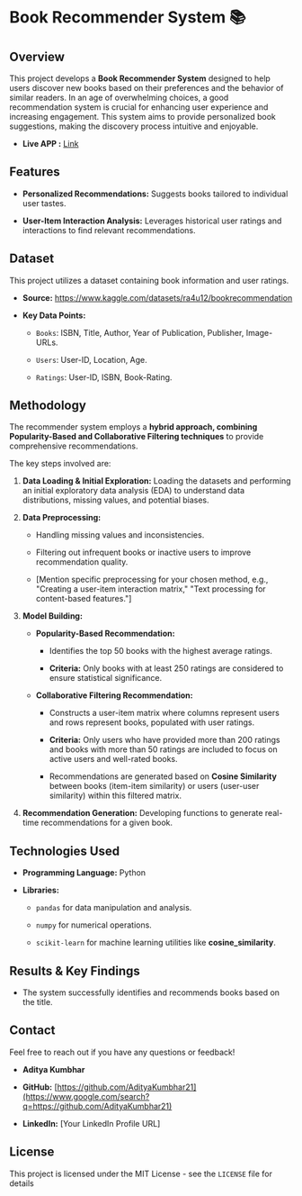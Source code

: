 # Book Recommender System 📚

## Overview

This project develops a **Book Recommender System** designed to help users discover new books based on their preferences and the behavior of similar readers. In an age of overwhelming choices, a good recommendation system is crucial for enhancing user experience and increasing engagement. This system aims to provide personalized book suggestions, making the discovery process intuitive and enjoyable.

* **Live APP :** [Link](https://book-recommendation-ui.vercel.app/)

## Features

* **Personalized Recommendations:** Suggests books tailored to individual user tastes.

* **User-Item Interaction Analysis:** Leverages historical user ratings and interactions to find relevant recommendations.

## Dataset

This project utilizes a dataset containing book information and user ratings.

* **Source:** <https://www.kaggle.com/datasets/ra4u12/bookrecommendation>

* **Key Data Points:**

    * `Books`: ISBN, Title, Author, Year of Publication, Publisher, Image-URLs.

    * `Users`: User-ID, Location, Age.

    * `Ratings`: User-ID, ISBN, Book-Rating.

## Methodology

The recommender system employs a **hybrid approach, combining Popularity-Based and Collaborative Filtering techniques** to provide comprehensive recommendations.

The key steps involved are:

1.  **Data Loading & Initial Exploration:** Loading the datasets and performing an initial exploratory data analysis (EDA) to understand data distributions, missing values, and potential biases.

2.  **Data Preprocessing:**

    * Handling missing values and inconsistencies.

    * Filtering out infrequent books or inactive users to improve recommendation quality.

    * \[Mention specific preprocessing for your chosen method, e.g., "Creating a user-item interaction matrix," "Text processing for content-based features."\]

3.  **Model Building:**

    * **Popularity-Based Recommendation:**

        * Identifies the top 50 books with the highest average ratings.

        * **Criteria:** Only books with at least 250 ratings are considered to ensure statistical significance.

    * **Collaborative Filtering Recommendation:**

        * Constructs a user-item matrix where columns represent users and rows represent books, populated with user ratings.

        * **Criteria:** Only users who have provided more than 200 ratings and books with more than 50 ratings are included to focus on active users and well-rated books.

        * Recommendations are generated based on **Cosine Similarity** between books (item-item similarity) or users (user-user similarity) within this filtered matrix.

4.  **Recommendation Generation:** Developing functions to generate real-time recommendations for a given book.

## Technologies Used

* **Programming Language:** Python

* **Libraries:**

    * `pandas` for data manipulation and analysis.

    * `numpy` for numerical operations.

    * `scikit-learn` for machine learning utilities like **cosine_similarity**.

## Results & Key Findings

* The system successfully identifies and recommends books based on the title.

## Contact

Feel free to reach out if you have any questions or feedback!

* **Aditya Kumbhar**

* **GitHub:** [https://github.com/AdityaKumbhar21](https://www.google.com/search?q=https://github.com/AdityaKumbhar21)

* **LinkedIn:** \[Your LinkedIn Profile URL\]

## License

This project is licensed under the MIT License - see the `LICENSE` file for details